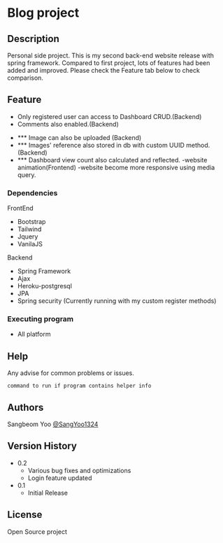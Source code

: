 # Blog project



## Description

Personal side project. This is my second back-end website release with spring framework. Compared to first project, lots of features had been added and improved. Please check the Feature tab below to check comparison.

## Feature


- Only registered user can access to Dashboard CRUD.(Backend)
- Comments also enabled.(Backend)
* *** Image can also be uploaded (Backend)
* *** Images' reference also stored in db with custom UUID method. (Backend)
* *** Dashboard view count also calculated and reflected.
-website animation(Frontend) 
-website become more responsive using media query. 


### Dependencies

FrontEnd
* Bootstrap
* Tailwind
* Jquery
* VanilaJS


Backend
* Spring Framework
* Ajax
* Heroku-postgresql
* JPA
* Spring security (Currently running with my custom register methods)




### Executing program

* All platform

## Help

Any advise for common problems or issues.
```
command to run if program contains helper info
```

## Authors
Sangbeom Yoo    [@SangYoo1324](https://sangbeomyooportfoliosite.netlify.app/)

## Version History

* 0.2
    * Various bug fixes and optimizations
    * Login feature updated
* 0.1
    * Initial Release

## License

Open Source project

## 

